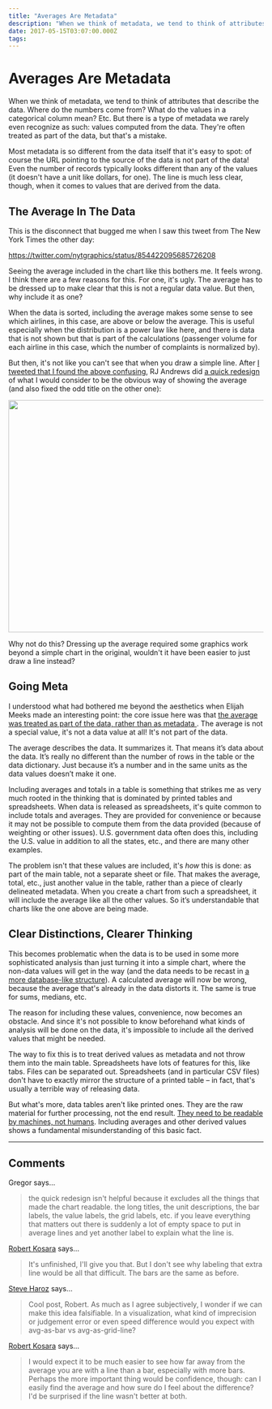 ```yaml
---
title: "Averages Are Metadata"
description: "When we think of metadata, we tend to think of attributes that describe the data. Where do the numbers come from? What do the values in a categorical column mean? Etc. But there is a type of metadata we rarely even recognize as such: values computed from the data. They're often treated as part of the data, but that's a mistake."
date: 2017-05-15T03:07:00.000Z
tags: 
---
```


# Averages Are Metadata

When we think of metadata, we tend to think of attributes that describe the data. Where do the numbers come from? What do the values in a categorical column mean? Etc. But there is a type of metadata we rarely even recognize as such: values computed from the data. They're often treated as part of the data, but that's a mistake.<!--more-->

Most metadata is so different from the data itself that it's easy to spot: of course the URL pointing to the source of the data is not part of the data! Even the number of records typically looks different than any of the values (it doesn't have a unit like dollars, for one). The line is much less clear, though, when it comes to values that are derived from the data.

## The Average In The Data

This is the disconnect that bugged me when I saw this tweet from The New York Times the other day:

https://twitter.com/nytgraphics/status/854422095685726208

Seeing the average included in the chart like this bothers me. It feels wrong. I think there are a few reasons for this. For one, it's ugly. The average has to be dressed up to make clear that this is not a regular data value. But then, why include it as one?

When the data is sorted, including the average makes some sense to see which airlines, in this case, are above or below the average. This is useful especially when the distribution is a power law like here, and there is data that is not shown but that is part of the calculations (passenger volume for each airline in this case, which the number of complaints is normalized by).

But then, it's not like you can't see that when you draw a simple line. After <a href="https://twitter.com/eagereyes/status/854424631213568000">I tweeted that I found the above confusing</a>, RJ Andrews did <a href="https://twitter.com/infowetrust/status/854503656288264192">a quick redesign</a> of what I would consider to be the obvious way of showing the average (and also fixed the odd title on the other one):

<img class="alignnone size-full wp-image-10055" src="https://eagereyes.org/wp-content/uploads/2017/05/Image-4-30-17-9-50-PM.jpeg" width="1172" height="458" />

Why not do this? Dressing up the average required some graphics work beyond a simple chart in the original, wouldn't it have been easier to just draw a line instead?

## Going Meta

I understood what had bothered me beyond the aesthetics when Elijah Meeks made an interesting point: the core issue here was that <a href="https://twitter.com/Elijah_Meeks/status/854429661979332608">the average was treated as part of the data, rather than as metadata </a>. The average is not a special value, it's not a data value at all! It's not part of the data.

The average describes the data. It summarizes it. That means it’s data about the data. It’s really no different than the number of rows in the table or the data dictionary. Just because it’s a number and in the same units as the data values doesn’t make it one.

Including averages and totals in a table is something that strikes me as very much rooted in the thinking that is dominated by printed tables and spreadsheets. When data is released as spreadsheets, it's quite common to include totals and averages. They are provided for convenience or because it may not be possible to compute them from the data provided (because of weighting or other issues). U.S. government data often does this, including the U.S. value in addition to all the states, etc., and there are many other examples.

The problem isn't that these values are included, it's <em>how</em> this is done: as part of the main table, not a separate sheet or file. That makes the average, total, etc., just another value in the table, rather than a piece of clearly delineated metadata. When you create a chart from such a spreadsheet, it will include the average like all the other values. So it’s understandable that charts like the one above are being made.

## Clear Distinctions, Clearer Thinking

This becomes problematic when the data is to be used in some more sophisticated analysis than just turning it into a simple chart, where the non-data values will get in the way (and the data needs to be recast in <a href="https://eagereyes.org/basics/spreadsheet-thinking-vs-database-thinking">a more database-like structure</a>). A calculated average will now be wrong, because the average that's already in the data distorts it. The same is true for sums, medians, etc.

The reason for including these values, convenience, now becomes an obstacle. And since it's not possible to know beforehand what kinds of analysis will be done on the data, it's impossible to include all the derived values that might be needed.

The way to fix this is to treat derived values as metadata and not throw them into the main table. Spreadsheets have lots of features for this, like tabs. Files can be separated out. Spreadsheets (and in particular CSV files) don't have to exactly mirror the structure of a printed table – in fact, that's usually a terrible way of releasing data.

But what's more, data tables aren't like printed ones. They are the raw material for further processing, not the end result. <a href="https://eagereyes.org/data/dish-best-served-raw">They need to be readable by machines, not humans</a>. Including averages and other derived values shows a fundamental misunderstanding of this basic fact.


---
## Comments

Gregor says…
>	the quick redesign isn't helpful because it excludes all the things that made the chart readable. the long titles, the unit descriptions, the bar labels, the value labels, the grid labels, etc. if you leave everything that matters out there is suddenly a lot of empty space to put in average lines and yet another label to explain what the line is.

<a href="http://eagereyes.org/about" rel="nofollow noopener" target="_blank">Robert Kosara</a> says…
>	It's unfinished, I'll give you that. But I don't see why labeling that extra line would be all that difficult. The bars are the same as before.

<a href="http://steveharoz.com" rel="nofollow noopener" target="_blank">Steve Haroz</a> says…
>	Cool post, Robert. As much as I agree subjectively, I wonder if we can make this idea falsifiable. In a visualization, what kind of imprecision or judgement error or even speed difference would you expect with avg-as-bar vs avg-as-grid-line?

<a href="http://eagereyes.org/about" rel="nofollow noopener" target="_blank">Robert Kosara</a> says…
>	I would expect it to be much easier to see how far away from the average you are with a line than a bar, especially with more bars. Perhaps the more important thing would be confidence, though: can I easily find the average and how sure do I feel about the difference? I'd be surprised if the line wasn't better at both.


